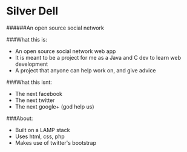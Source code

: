 # Silver Dell
######An open source social network

###What this is:
- An open source social network web app
- It is meant to be a project for me as a Java and C dev to learn web development
- A project that anyone can help work on, and give advice

###What this isnt:
- The next facebook
- The next twitter
- The next google+ (god help us)

###About:
- Built on a LAMP stack
- Uses html, css, php
- Makes use of twitter's bootstrap


